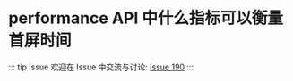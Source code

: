 # performance API 中什么指标可以衡量首屏时间



::: tip Issue 
 欢迎在 Issue 中交流与讨论: [Issue 190](https://github.com/shfshanyue/Daily-Question/issues/190) 
:::



